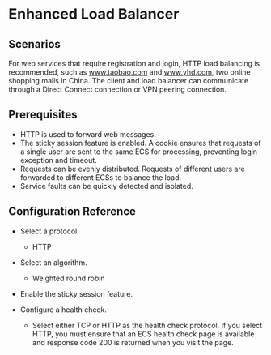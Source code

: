 # Enhanced Load Balancer<a name="en-us_elb_04_0001"></a>

## Scenarios<a name="section66038139153210"></a>

For web services that require registration and login, HTTP load balancing is recommended, such as www.taobao.com and www.yhd.com, two online shopping malls in China. The client and load balancer can communicate through a Direct Connect connection or VPN peering connection.

## Prerequisites<a name="section13695314153443"></a>

-   HTTP is used to forward web messages.
-   The sticky session feature is enabled. A cookie ensures that requests of a single user are sent to the same ECS for processing, preventing login exception and timeout.
-   Requests can be evenly distributed. Requests of different users are forwarded to different ECSs to balance the load.
-   Service faults can be quickly detected and isolated.

## Configuration Reference<a name="section45468134153625"></a>

-   Select a protocol.
    -   HTTP
-   Select an algorithm.
    -   Weighted round robin


-   Enable the sticky session feature.
-   Configure a health check.
    -   Select either TCP or HTTP as the health check protocol. If you select HTTP, you must ensure that an ECS health check page is available and response code 200 is returned when you visit the page.


